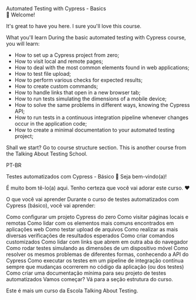 Automated Testing with Cypress - Basics  
👋 Welcome!

It's great to have you here. I sure you'll love this course.

What you'll learn
During the basic automated testing with Cypress course, you will learn:
- How to set up a Cypress project from zero;
- How to visit local and remote pages;
- How to deal with the most common elements found in web applications;
- How to test file upload;
- How to perform various checks for expected results;
- How to create custom commands;
- How to handle links that open in a new browser tab;
- How to run tests simulating the dimensions of a mobile device;
- How to solve the same problems in different ways, knowing the Cypress API;
- How to run tests in a continuous integration pipeline whenever changes occur in the application code;
- How to create a minimal documentation to your automated testing project;

Shall we start?
Go to course structure section.
This is another course from the Talking About Testing School.

PT-BR

Testes automatizados com Cypress - Básico
👋 Seja bem-vindo(a)!

É muito bom tê-lo(a) aqui. Tenho certeza que você vai adorar este curso. ❤️

O que você vai aprender
Durante o curso de testes automatizados com Cypress (básico), você vai aprender:

Como configurar um projeto Cypress do zero
Como visitar páginas locais e remotas
Como lidar com os elementos mais comuns encontrados em aplicações web
Como testar upload de arquivos
Como realizar as mais diversas verificações de resultados esperados
Como criar comandos customizados
Como lidar com links que abrem em outra aba do navegador
Como rodar testes simulando as dimensões de um dispositivo móvel
Como resolver os mesmos problemas de diferentes formas, conhecendo a API do Cypress
Como executar os testes em um pipeline de integração contínua sempre que mudanças ocorrerem no código da aplicação (ou dos testes)
Como criar uma documentação mínima para seu projeto de testes automatizados
Vamos começar?
Vá para a seção estrutura do curso.

Este é mais um curso da Escola Talking About Testing.